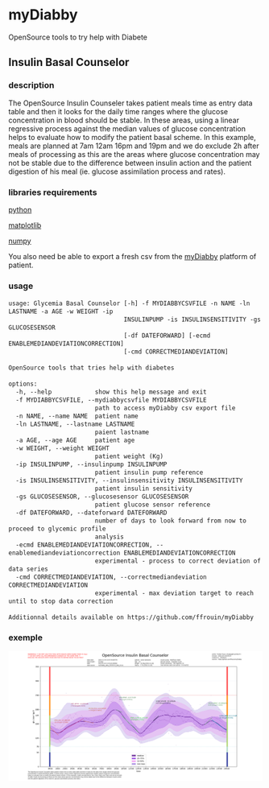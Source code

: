 # myDiabby
OpenSource tools to try help with Diabete

## Insulin Basal Counselor

### description
The OpenSource Insulin Counseler takes patient meals time as entry data table and then it looks for the daily time ranges where the glucose
concentration in blood should be stable. In these areas, using a linear regressive process against the median values of glucose concentration
helps to evaluate how to modify the patient basal scheme. In this example, meals are planned at 7am 12am 16pm and 19pm and we do exclude
2h after meals of processing as this are the areas where glucose concentration may not be stable due to the difference between insulin action
and the patient digestion of his meal (ie. glucose assimilation process and rates).

### libraries requirements

[python](https://www.python.org/)

[matplotlib](https://matplotlib.org/)

[numpy](https://numpy.org/)

You also need be able to export a fresh csv from the [myDiabby](https://app.mydiabby.com/dt/#/login) platform of patient.

### usage

```
usage: Glycemia Basal Counselor [-h] -f MYDIABBYCSVFILE -n NAME -ln LASTNAME -a AGE -w WEIGHT -ip
                                INSULINPUMP -is INSULINSENSITIVITY -gs GLUCOSESENSOR
                                [-df DATEFORWARD] [-ecmd ENABLEMEDIANDEVIATIONCORRECTION]
                                [-cmd CORRECTMEDIANDEVIATION]

OpenSource tools that tries help with diabetes

options:
  -h, --help            show this help message and exit
  -f MYDIABBYCSVFILE, --mydiabbycsvfile MYDIABBYCSVFILE
                        path to access myDiabby csv export file
  -n NAME, --name NAME  patient name
  -ln LASTNAME, --lastname LASTNAME
                        paient lastname
  -a AGE, --age AGE     patient age
  -w WEIGHT, --weight WEIGHT
                        patient weight (Kg)
  -ip INSULINPUMP, --insulinpump INSULINPUMP
                        patient insulin pump reference
  -is INSULINSENSITIVITY, --insulinsensitivity INSULINSENSITIVITY
                        patient insulin sensitivity
  -gs GLUCOSESENSOR, --glucosesensor GLUCOSESENSOR
                        patient glucose sensor reference
  -df DATEFORWARD, --dateforward DATEFORWARD
                        number of days to look forward from now to proceed to glycemic profile
                        analysis
  -ecmd ENABLEMEDIANDEVIATIONCORRECTION, --enablemediandeviationcorrection ENABLEMEDIANDEVIATIONCORRECTION
                        experimental - process to correct deviation of data series
  -cmd CORRECTMEDIANDEVIATION, --correctmediandeviation CORRECTMEDIANDEVIATION
                        experimental - max deviation target to reach until to stop data correction

Additionnal details available on https://github.com/ffrouin/myDiabby
```

### exemple
![OpenSource Insulin Counselor](20230114_OpenSourceInsulinBasalCounselor.png)
